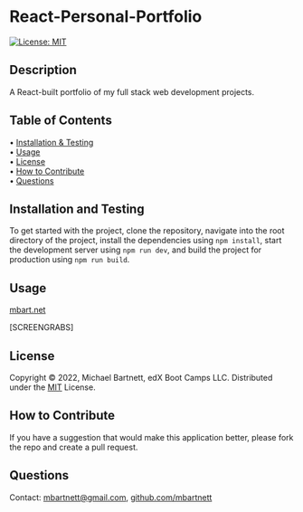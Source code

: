 # React-Personal-Portfolio

[![License: MIT](https://img.shields.io/badge/License-MIT-yellow.svg)](https://opensource.org/licenses/MIT)

## Description
A React-built portfolio of my full stack web development projects.

## Table of Contents

&bull; [Installation & Testing](#installation--testing)<br>
&bull; [Usage](#usage)<br>
&bull; [License](#license)<br>
&bull; [How to Contribute](#how-to-contribute)<br>
&bull; [Questions](#questions)

## Installation and Testing

To get started with the project, clone the repository, navigate into the root directory of the project, install the dependencies using `npm install`, start the development server using `npm run dev`, and build the project for production using `npm run build`. 

## Usage

[mbart.net](https://mbart.net)

[SCREENGRABS]

## License

Copyright © 2022, Michael Bartnett, edX Boot Camps LLC. Distributed under the [MIT](https://opensource.org/licenses/MIT) License.<br>

## How to Contribute

If you have a suggestion that would make this application better, please fork the repo and create a pull request.

## Questions

Contact: mbartnett@gmail.com, [github.com/mbartnett](https://github.com/mbartnett)    